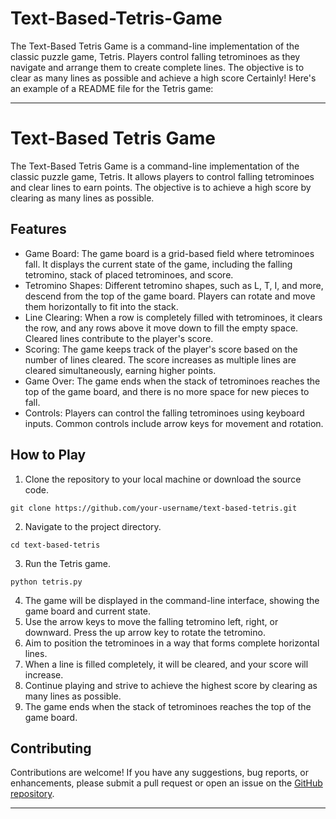 # Text-Based-Tetris-Game
The Text-Based Tetris Game is a command-line implementation of the classic puzzle game, Tetris. Players control falling tetrominoes as they navigate and arrange them to create complete lines. The objective is to clear as many lines as possible and achieve a high score
Certainly! Here's an example of a README file for the Tetris game:

---

# Text-Based Tetris Game

The Text-Based Tetris Game is a command-line implementation of the classic puzzle game, Tetris. It allows players to control falling tetrominoes and clear lines to earn points. The objective is to achieve a high score by clearing as many lines as possible.

## Features

- Game Board: The game board is a grid-based field where tetrominoes fall. It displays the current state of the game, including the falling tetromino, stack of placed tetrominoes, and score.
- Tetromino Shapes: Different tetromino shapes, such as L, T, I, and more, descend from the top of the game board. Players can rotate and move them horizontally to fit into the stack.
- Line Clearing: When a row is completely filled with tetrominoes, it clears the row, and any rows above it move down to fill the empty space. Cleared lines contribute to the player's score.
- Scoring: The game keeps track of the player's score based on the number of lines cleared. The score increases as multiple lines are cleared simultaneously, earning higher points.
- Game Over: The game ends when the stack of tetrominoes reaches the top of the game board, and there is no more space for new pieces to fall.
- Controls: Players can control the falling tetrominoes using keyboard inputs. Common controls include arrow keys for movement and rotation.

## How to Play

1. Clone the repository to your local machine or download the source code.

```
git clone https://github.com/your-username/text-based-tetris.git
```

2. Navigate to the project directory.

```
cd text-based-tetris
```

3. Run the Tetris game.

```
python tetris.py
```

4. The game will be displayed in the command-line interface, showing the game board and current state.
5. Use the arrow keys to move the falling tetromino left, right, or downward. Press the up arrow key to rotate the tetromino.
6. Aim to position the tetrominoes in a way that forms complete horizontal lines.
7. When a line is filled completely, it will be cleared, and your score will increase.
8. Continue playing and strive to achieve the highest score by clearing as many lines as possible.
9. The game ends when the stack of tetrominoes reaches the top of the game board.


## Contributing

Contributions are welcome! If you have any suggestions, bug reports, or enhancements, please submit a pull request or open an issue on the [GitHub repository](https://github.com/your-username/text-based-tetris).


---

